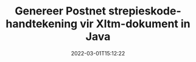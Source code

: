 ---
############################# Static ############################
layout: "auto-gen-signature"
date: 2022-03-01T15:12:22
draft: false
operation: Sign
signaturetype: Barcode
codetype: Postnet
fileformat: Xltm
productName: Java
lang: af
productCode: java
otherformats: pdf doc docx docm dot dotm dotx odt ott rtf xls xlsx xlsm xlsb csv ods ots xltx xltm ppt pptx pps ppsx odp otp potx potm pptm ppsm png jpg bmp gif tiff svg webp wmf
breadcrumb: Put  Barcode signature on Xltm for Java

############################# Head ############################
head_title: "eSign Xltm-dokument met Postnet Strepiekode in Java"
head_description: "Skep Postnet Strepiekode Handtekening en plaas dit op Xltm dokument met Java deur 'n paar reëls kode te gebruik. Gebruik die GroupDocs Document Signature API vir die ondertekening van verskeie lêerformate."

############################# Header ############################
title: "Genereer Postnet strepieskode-handtekening vir Xltm-dokument in Java"
description: "eTeken jou Xltm besigheidsdokumente met Postnet Streepkode. Genereer strepieskode-handtekening vinnig en maklik met 'n paar reëls kode om ondertekenopsies op te stel."
bg_image: "https://cms.admin.containerize.com/templates/aspose/App_Themes/V3/images/bg/header1.png"
bg_overlay: false
button:
    enable: true

############################# SubMenu ############################
submenu:
    enable: true

    left:
        img_alt: "GroupDocs.Signature for Java"
        image: "https://cms.admin.containerize.com/templates/groupdocs/images/product-logos/90x90-noborder/groupdocs-signature-java.png"
        product: "GroupDocs.Signature"
        platform: "Java"



############################# About ############################
about:
    enable: true
    title: "Oor GroupDocs.Signature for Java Barcode Signatures API."
    content: |
        [GroupDocs.Signature for Java](https://products.groupdocs.com/signature/java/) is 'n vinnige en maklike API om digitale dokumente te bestuur wat e-ondertekening gebruik deur strepieskodetipes soos UPCA, UPCE, EAN13, EAN14, Code39, Code39Extended, Code128, Codabar, Postnet, ISBN , ITF14 en vele ander. Kliënte kan maklik strepieskodes skep wat vereiste teks verskaf en dit op PDF, Microsoft Office Words-dokumente, Microsoft Office Excel-werkboeke, MS PowerPoint-aanbiedings, Adobe Photoshop-lêers en verskeie beeldformate plaas. Strepiekodes wat in dokumente geplaas word, kan ook opgedateer, deursoek, geverifieer, uitgevee of voorbeskou word. Boonop word die aanpassing van strepieskodes ondersteun.
    

############################# Steps ############################
steps:
    enable: true
    title_left: "Stappe om Xltm met Barcode in Java te onderteken"
    content_left: |
        [GroupDocs.Signature for Java](https://products.groupdocs.com/signature/java/) bied die vermoë om Xltm dokumente met Barcode handtekeninge vinnig en maklik te onderteken.
        
        * Skep 'n instansie van Signature-klas wat Xltm-lêer verskaf wat veronderstel is om te onderteken as pad of geheuestroom
        * Instansieer SignOptions-klas en stel alle verlangde data in.
        * Roep die Signature.Sign()-metode deur die uitvoer Xltm-lêer of geheuestroom deur te gee

    title_right: " Stelselvereistes"
    content_right: |
        GroupDocs.Signature for Java word op alle groot platforms en bedryfstelsels ondersteun. Voordat u die kode hieronder uitvoer, maak asseblief seker dat u die volgende voorvereistes op u stelsel geïnstalleer het.

        * Bedryfstelsels: Microsoft Windows, Linux, MacOS
        * Ontwikkelingsomgewings: NetBeans, Intellij IDEA, Eclipse, etc.
        * Java runtime: J2SE 6.0 and above
        * Kry die nuutste GroupDocs.Signature for Java van [Maven](https://repository.groupdocs.com/webapp/#/artifacts/browse/tree/General/repo/com/groupdocs/groupdocs-signature)
         
    code: |
        ```java    
                
        // Set up input Xltm file
        String filePath = "input.xltm";
        // Set up output file
        String outputFilePath = "output.xltm";

        // Instantiate Signature for input file
        Signature signature = new Signature(filePath);

        // create barcode option with predefined barcode text
        BarcodeSignOptions options = new BarcodeSignOptions("John Smith");

        // setup Barcode encoding type
        options.setEncodeType(BarcodeTypes.Postnet);

        // set signature position
        options.setLeft(50);
        options.setTop(50);
        options.setWidth(200);
        options.setHeight(50);

        // sign Xltm document
        SignResult result = signature.sign(outputFilePath, options);

        ```

############################# Demos ############################
demos:
    enable: true
    title: "Teken Xltm dokumente met Barcode Regstreekse Demo"
    content: |
       Teken nou die Xltm-lêer met verskeie handtekeninge deur die [GroupDocs.Signature App](https://products.groupdocs.app/signature/family) webwerf te besoek. Gratis aanlyn demo wag vir jou.

        
############################# About Formats ############################
about_formats:
    enable: true
    format:
        # format loop
        - icon: "fas fa-barcode"
          title: "About Postnet Barcode"
          content: |
            POSTNET (Postal Numeric Encoding Technique) is 'n strepieskode-simbool wat deur die Verenigde State se posdiens gebruik word om te help om pos te stuur.
          characterset: |
             Numeriese syfers (0-9).
          textcapacity: |
             Tot 11 karakters.
          image: |
             iVBORw0KGgoAAAANSUhEUgAAACcAAAAjCAYAAAAXMhMjAAAAAXNSR0IArs4c6QAAAARnQU1BAACxjwv8YQUAAAAJcEhZcwAADsMAAA7DAcdvqGQAAACeSURBVFhH7c7BCkMxEELR/P9Pp1LoRrCXpi4Cbw5kIRKZtS82x52a407Ncae+HrfWer8Pyr+i/3NcQv/nuIT+z3EJ/X/Ocf9mlxuhsXZ2uREaa2eXG6Gxdna5ERprZ5cbobF2drkRGmtnlxuhsXZ2uREaa2eXG6Gxdna5ERprZ5cbobF2drkRGmtnlxuhsXZ2ubnAHHdqjjt18XF7vwDevzbHqsQWPwAAAABJRU5ErkJggg==

          link: ""

############################# More Formats ############################
more_formats:
    enable: true
    title: "Ander ondersteunde Barcode handtekeninge vir Java"
    content: |
        "Jy kan ook Xltm met ander handtekeningtipes onderteken. Sien asseblief die lys hieronder."
    format: 
        
       
back_to_top:
    enable: true
---